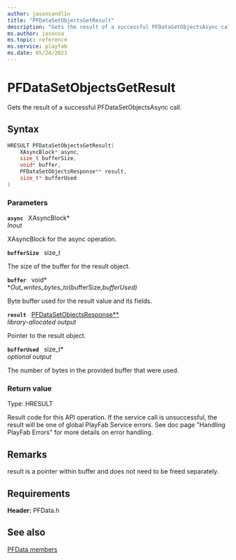 ```yaml
---
author: jasonsandlin
title: "PFDataSetObjectsGetResult"
description: "Gets the result of a successful PFDataSetObjectsAsync call."
ms.author: jasonsa
ms.topic: reference
ms.service: playfab
ms.date: 05/24/2023
---
```


# PFDataSetObjectsGetResult  

Gets the result of a successful PFDataSetObjectsAsync call.  

## Syntax  
  
```cpp
HRESULT PFDataSetObjectsGetResult(  
    XAsyncBlock* async,  
    size_t bufferSize,  
    void* buffer,  
    PFDataSetObjectsResponse** result,  
    size_t* bufferUsed  
)  
```  
  
### Parameters  
  
**`async`** &nbsp; XAsyncBlock*  
*_Inout_*  
  
XAsyncBlock for the async operation.  
  
**`bufferSize`** &nbsp; size_t  
  
The size of the buffer for the result object.  
  
**`buffer`** &nbsp; void*  
*_Out_writes_bytes_to_(bufferSize,*bufferUsed)*  
  
Byte buffer used for the result value and its fields.  
  
**`result`** &nbsp; [PFDataSetObjectsResponse**](../../pfdatatypes/structs/pfdatasetobjectsresponse.md)  
*library-allocated output*  
  
Pointer to the result object.  
  
**`bufferUsed`** &nbsp; size_t*  
*optional output*  
  
The number of bytes in the provided buffer that were used.  
  
  
### Return value
Type: HRESULT
  
Result code for this API operation. If the service call is unsuccessful, the result will be one of global PlayFab Service errors. See doc page "Handling PlayFab Errors" for more details on error handling.
  
## Remarks  
  
result is a pointer within buffer and does not need to be freed separately.
  
## Requirements  
  
**Header:** PFData.h
  
## See also  
[PFData members](../pfdata_members.md)  

  
  
